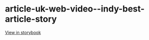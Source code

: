 # article-uk-web-video--indy-best-article-story

[View in storybook](https://raw.githack.com/Independent-Digital-News-and-Media-Ltd/indy-pwamp-sb/PR-1837-sb/index.html?path=/story/article-uk-web-video--indy-best-article-story)